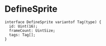 # DefineSprite

```
interface DefineSprite variantof Tag(type) {
  id: Uint(16);
  frameCount: UintSize;
  tags: Tag[];
}
```
